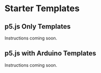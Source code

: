 # Starter Templates

## p5.js Only Templates

Instructions coming soon.

## p5.js with Arduino Templates

Instructions coming soon.
